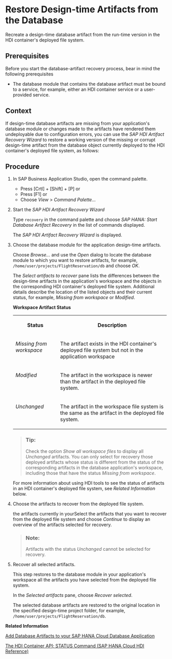 <!-- loioe735ec2bac4541339e9301e8cae7ca0b -->

# Restore Design-time Artifacts from the Database

Recreate a design-time database artifact from the run-time version in the HDI container's deployed file system.



<a name="loioe735ec2bac4541339e9301e8cae7ca0b__prereq_vym_d1w_fvb"/>

## Prerequisites

Before you start the database-artifact recovery process, bear in mind the following prerequisites

-   The database module that contains the database artifact must be bound to a service, for example, either an HDI container service or a user-provided service.




## Context

If design-time database artifacts are missing from your application's database module or changes made to the artifacts have rendered them undeployable due to configuration errors, you can use the *SAP HDI Artifact Recovery Wizard* to restore a working version of the missing or corrupt design-time artifact from the database object currently deployed to the HDI container's deployed file system, as follows:



## Procedure

1.  In SAP Business Application Studio, open the command palette.

    -   Press [Crtl\] + [Shift\] + [P\]  or
    -   Press [F1\] or
    -   Choose *View* \> *Command Palette...*

2.  Start the *SAP HDI Artifact Recovery Wizard*

    Type `recovery` in the command palette and choose *SAP HANA: Start Database Artifact Recovery* in the list of commands displayed.

    The *SAP HDI Artifact Recovery Wizard* is displayed.

3.  Choose the database module for the application design-time artifacts.

    Choose *Browse...* and use the *Open* dialog to locate the database module to which you want to restore artifacts, for example, `/home/user/projects/FlightReservation/db` and choose *OK*.

    The *Select artifacts to recover* pane lists the differences between the design-time artifacts in the application's workspace and the objects in the corresponding HDI container's deployed file system. Additional details describe the location of the listed objects and their current status, for example, *Missing from workspace* or *Modified*.

    **Workspace Artifact Status**


    <table>
    <tr>
    <th valign="top">

    Status
    
    </th>
    <th valign="top">

    Description
    
    </th>
    </tr>
    <tr>
    <td valign="top">
    
    *Missing from workspace*
    
    </td>
    <td valign="top">
    
    The artifact exists in the HDI container's deployed file system but not in the application workspace
    
    </td>
    </tr>
    <tr>
    <td valign="top">
    
    *Modified*
    
    </td>
    <td valign="top">
    
    The artifact in the workspace is newer than the artifact in the deployed file system.
    
    </td>
    </tr>
    <tr>
    <td valign="top">
    
    *Unchanged*
    
    </td>
    <td valign="top">
    
    The artifact in the workspace file system is the same as the artifact in the deployed file system.
    
    </td>
    </tr>
    </table>
    
    > ### Tip:  
    > Check the option *Show all workspace files* to display all *Unchanged* artifacts. You can only select for recovery those deployed artifacts whose status is different from the status of the corresponding artifacts in the database application's workspace, including those that have the status *Missing from workspace*.

    For more information about using HDI tools to see the status of artifacts in an HDI container's deployed file system, see *Related Information* below.

4.  Choose the artifacts to recover from the deployed file system.

    the artifacts currently in yourSelect the artifacts that you want to recover from the deployed file system and choose *Continue* to display an overview of the artifacts selected for recovery.

    > ### Note:  
    > Artifacts with the status *Unchanged* cannot be selected for recovery.

5.  Recover all selected artifacts.

    This step restores to the database module in your application's workspace all the artifacts you have selected from the deployed file system.

    In the *Selected artifacts* pane, choose *Recover selected*.

    The selected database artifacts are restored to the original location in the specified design-time project folder, for example, `/home/user/projects/FlightReservation/db`.


**Related Information**  


[Add Database Artifacts to your SAP HANA Cloud Database Application](add-database-artifacts-to-your-sap-hana-cloud-database-application-1aa9165.md "Add the underlying design-time database objects to your SAP HANA application.")

[The HDI Container API; STATUS Command \(SAP HANA Cloud HDI Reference\)](https://help.sap.com/docs/HANA_CLOUD_DATABASE/c2cc2e43458d4abda6788049c58143dc/e14a40cb7db048f99b5cea2548fc89ee.html)

